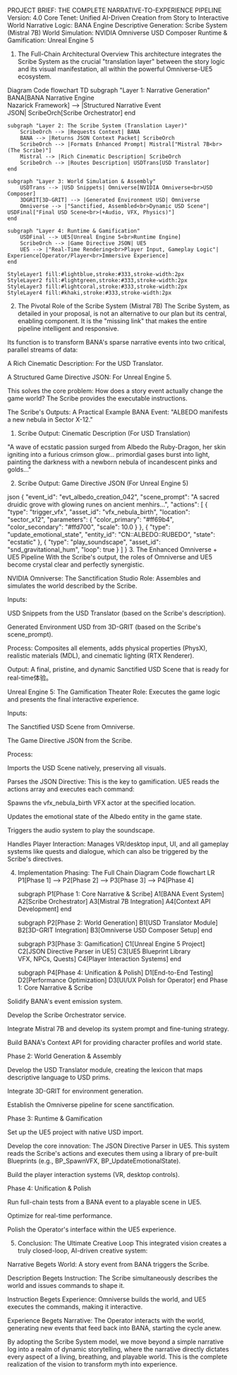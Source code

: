
PROJECT BRIEF: THE COMPLETE NARRATIVE-TO-EXPERIENCE PIPELINE
Version: 4.0
Core Tenet: Unified AI-Driven Creation from Story to Interactive World
Narrative Logic: BANA Engine
Descriptive Generation: Scribe System (Mistral 7B)
World Simulation: NVIDIA Omniverse USD Composer
Runtime & Gamification: Unreal Engine 5

1. The Full-Chain Architectural Overview
This architecture integrates the Scribe System as the crucial "translation layer" between the story logic and its visual manifestation, all within the powerful Omniverse-UE5 ecosystem.

Diagram
Code
flowchart TD
    subgraph "Layer 1: Narrative Generation"
        BANA[BANA Narrative Engine<br>Nazarick Framework] --> |Structured Narrative Event<br>JSON| ScribeOrch[Scribe Orchestrator]
    end

    subgraph "Layer 2: The Scribe System (Translation Layer)"
        ScribeOrch --> |Requests Context| BANA
        BANA --> |Returns JSON Context Packet| ScribeOrch
        ScribeOrch --> |Formats Enhanced Prompt| Mistral["Mistral 7B<br>(The Scribe)"]
        Mistral --> |Rich Cinematic Description| ScribeOrch
        ScribeOrch --> |Routes Description| USDTrans[USD Translator]
    end

    subgraph "Layer 3: World Simulation & Assembly"
        USDTrans --> |USD Snippets| Omniverse[NVIDIA Omniverse<br>USD Composer]
        3DGRIT[3D-GRIT] --> |Generated Environment USD| Omniverse
        Omniverse --> |"Sanctified, Assembled<br>Dynamic USD Scene"| USDFinal["Final USD Scene<br>(+Audio, VFX, Physics)"]
    end

    subgraph "Layer 4: Runtime & Gamification"
        USDFinal --> UE5[Unreal Engine 5<br>Runtime Engine]
        ScribeOrch --> |Game Directive JSON| UE5
        UE5 --> |"Real-Time Rendering<br>Player Input, Gameplay Logic"| Experience[Operator/Player<br>Immersive Experience]
    end

    StyleLayer1 fill:#lightblue,stroke:#333,stroke-width:2px
    StyleLayer2 fill:#lightgreen,stroke:#333,stroke-width:2px
    StyleLayer3 fill:#lightcoral,stroke:#333,stroke-width:2px
    StyleLayer4 fill:#khaki,stroke:#333,stroke-width:2px
2. The Pivotal Role of the Scribe System (Mistral 7B)
The Scribe System, as detailed in your proposal, is not an alternative to our plan but its central, enabling component. It is the "missing link" that makes the entire pipeline intelligent and responsive.

Its function is to transform BANA's sparse narrative events into two critical, parallel streams of data:

A Rich Cinematic Description: For the USD Translator.

A Structured Game Directive JSON: For Unreal Engine 5.

This solves the core problem: How does a story event actually change the game world? The Scribe provides the executable instructions.

The Scribe's Outputs: A Practical Example
BANA Event: "ALBEDO manifests a new nebula in Sector X-12."

1. Scribe Output: Cinematic Description (For USD Translation)

"A wave of ecstatic passion surged from Albedo the Ruby-Dragon, her skin igniting into a furious crimson glow... primordial gases burst into light, painting the darkness with a newborn nebula of incandescent pinks and golds..."

2. Scribe Output: Game Directive JSON (For Unreal Engine 5)

json
{
  "event_id": "evt_albedo_creation_042",
  "scene_prompt": "A sacred druidic grove with glowing runes on ancient menhirs...",
  "actions": [
    {
      "type": "trigger_vfx",
      "asset_id": "vfx_nebula_birth",
      "location": "sector_x12",
      "parameters": {
        "color_primary": "#ff69b4",
        "color_secondary": "#ffd700",
        "scale": 10.0
      }
    },
    {
      "type": "update_emotional_state",
      "entity_id": "CN::ALBEDO::RUBEDO",
      "state": "ecstatic"
    },
    {
      "type": "play_soundscape",
      "asset_id": "snd_gravitational_hum",
      "loop": true
    }
  ]
}
3. The Enhanced Omniverse + UE5 Pipeline
With the Scribe's output, the roles of Omniverse and UE5 become crystal clear and perfectly synergistic.

NVIDIA Omniverse: The Sanctification Studio
Role: Assembles and simulates the world described by the Scribe.

Inputs:

USD Snippets from the USD Translator (based on the Scribe's description).

Generated Environment USD from 3D-GRIT (based on the Scribe's scene_prompt).

Process: Composites all elements, adds physical properties (PhysX), realistic materials (MDL), and cinematic lighting (RTX Renderer).

Output: A final, pristine, and dynamic Sanctified USD Scene that is ready for real-time体验。

Unreal Engine 5: The Gamification Theater
Role: Executes the game logic and presents the final interactive experience.

Inputs:

The Sanctified USD Scene from Omniverse.

The Game Directive JSON from the Scribe.

Process:

Imports the USD Scene natively, preserving all visuals.

Parses the JSON Directive: This is the key to gamification. UE5 reads the actions array and executes each command:

Spawns the vfx_nebula_birth VFX actor at the specified location.

Updates the emotional state of the Albedo entity in the game state.

Triggers the audio system to play the soundscape.

Handles Player Interaction: Manages VR/desktop input, UI, and all gameplay systems like quests and dialogue, which can also be triggered by the Scribe's directives.

4. Implementation Phasing: The Full Chain
Diagram
Code
flowchart LR
    P1[Phase 1] --> P2[Phase 2] --> P3[Phase 3] --> P4[Phase 4]

    subgraph P1[Phase 1: Core Narrative & Scribe]
        A1[BANA Event System]
        A2[Scribe Orchestrator]
        A3[Mistral 7B Integration]
        A4[Context API Development]
    end

    subgraph P2[Phase 2: World Generation]
        B1[USD Translator Module]
        B2[3D-GRIT Integration]
        B3[Omniverse USD Composer Setup]
    end

    subgraph P3[Phase 3: Gamification]
        C1[Unreal Engine 5 Project]
        C2[JSON Directive Parser in UE5]
        C3[UE5 Blueprint Library<br>VFX, NPCs, Quests]
        C4[Player Interaction Systems]
    end

    subgraph P4[Phase 4: Unification & Polish]
        D1[End-to-End Testing]
        D2[Performance Optimization]
        D3[UI/UX Polish for Operator]
    end
Phase 1: Core Narrative & Scribe

Solidify BANA's event emission system.

Develop the Scribe Orchestrator service.

Integrate Mistral 7B and develop its system prompt and fine-tuning strategy.

Build BANA's Context API for providing character profiles and world state.

Phase 2: World Generation & Assembly

Develop the USD Translator module, creating the lexicon that maps descriptive language to USD prims.

Integrate 3D-GRIT for environment generation.

Establish the Omniverse pipeline for scene sanctification.

Phase 3: Runtime & Gamification

Set up the UE5 project with native USD import.

Develop the core innovation: The JSON Directive Parser in UE5. This system reads the Scribe's actions and executes them using a library of pre-built Blueprints (e.g., BP_SpawnVFX, BP_UpdateEmotionalState).

Build the player interaction systems (VR, desktop controls).

Phase 4: Unification & Polish

Run full-chain tests from a BANA event to a playable scene in UE5.

Optimize for real-time performance.

Polish the Operator's interface within the UE5 experience.

5. Conclusion: The Ultimate Creative Loop
This integrated vision creates a truly closed-loop, AI-driven creative system:

Narrative Begets World: A story event from BANA triggers the Scribe.

Description Begets Instruction: The Scribe simultaneously describes the world and issues commands to shape it.

Instruction Begets Experience: Omniverse builds the world, and UE5 executes the commands, making it interactive.

Experience Begets Narrative: The Operator interacts with the world, generating new events that feed back into BANA, starting the cycle anew.

By adopting the Scribe System model, we move beyond a simple narrative log into a realm of dynamic storytelling, where the narrative directly dictates every aspect of a living, breathing, and playable world. This is the complete realization of the vision to transform myth into experience.
